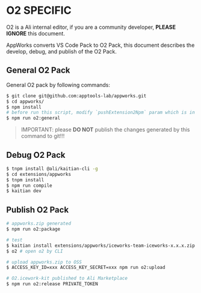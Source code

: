 # O2 SPECIFIC

O2 is a Ali internal editor, if you are a community developer, **PLEASE IGNORE** this document.

AppWorks converts VS Code Pack to O2 Pack, this document describes the develop, debug, and publish of the O2 Pack.

## General O2 Pack 

General O2 pack by following commands:

```bash
$ git clone git@github.com:apptools-lab/appworks.git
$ cd appworks/
$ npm install
# before run this script, modify `pushExtension2Npm` param which is in `./config.ts` to true when publish to tnpm
$ npm run o2:general
```

> IMPORTANT: please **DO NOT** publish the changes generated by this command to git!!!

## Debug O2 Pack

```bash
$ tnpm install @ali/kaitian-cli -g
$ cd extensions/appworks
$ tnpm install
$ npm run compile
$ kaitian dev
```

## Publish O2 Pack

```bash
# appworks.zip generated
$ npm run o2:package

# test
$ kaitian install extensions/appworks/iceworks-team-iceworks-x.x.x.zip # install Pack to o2
$ o2 # open o2 by CLI

# upload appworks.zip to OSS
$ ACCESS_KEY_ID=xxx ACCESS_KEY_SECRET=xxx npm run o2:upload

# O2.icework-kit published to Ali Marketplace
$ npm run o2:release PRIVATE_TOKEN
```
